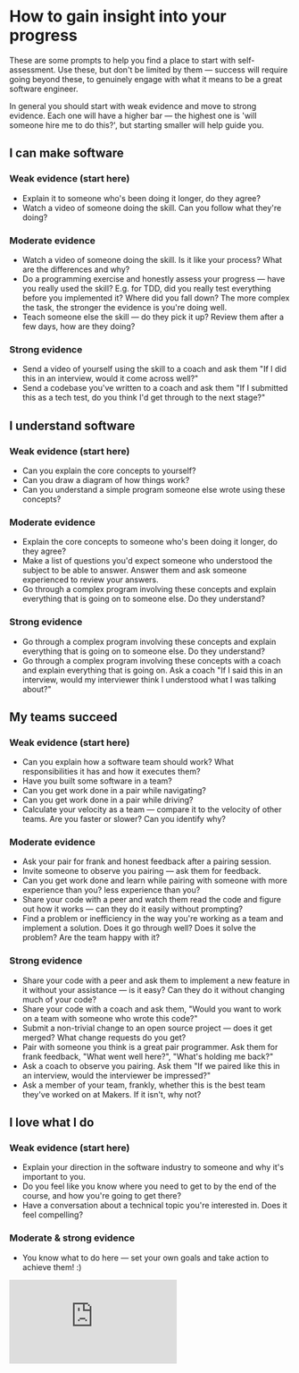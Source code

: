# How to gain insight into your progress
These are some prompts to help you find a place to start with self-assessment. Use these, but don't be limited by them — success will require going beyond these, to genuinely engage with what it means to be a great software engineer.

In general you should start with weak evidence and move to strong evidence. Each one will have a higher bar — the highest one is 'will someone hire me to do this?', but starting smaller will help guide you.

## I can make software
### Weak evidence (start here)
* Explain it to someone who's been doing it longer, do they agree?
* Watch a video of someone doing the skill. Can you follow what they're doing?

### Moderate evidence
* Watch a video of someone doing the skill. Is it like your process? What are the differences and why?
* Do a programming exercise and honestly assess your progress — have you really used the skill? E.g. for TDD, did you really test everything before you implemented it? Where did you fall down? The more complex the task, the stronger the evidence is you're doing well.
* Teach someone else the skill — do they pick it up? Review them after a few days, how are they doing?

### Strong evidence
* Send a video of yourself using the skill to a coach and ask them "If I did this in an interview, would it come across well?"
* Send a codebase you've written to a coach and ask them "If I submitted this as a tech test, do you think I'd get through to the next stage?"

## I understand software
### Weak evidence (start here)
* Can you explain the core concepts to yourself?
* Can you draw a diagram of how things work?
* Can you understand a simple program someone else wrote using these concepts?

### Moderate evidence
* Explain the core concepts to someone who's been doing it longer, do they agree?
* Make a list of questions you'd expect someone who understood the subject to be able to answer. Answer them and ask someone experienced to review your answers.
* Go through a complex program involving these concepts and explain everything that is going on to someone else. Do they understand?

### Strong evidence
* Go through a complex program involving these concepts and explain everything that is going on to someone else. Do they understand?
* Go through a complex program involving these concepts with a coach and explain everything that is going on. Ask a coach "If I said this in an interview, would my interviewer think I understood what I was talking about?"

## My teams succeed
### Weak evidence (start here)
* Can you explain how a software team should work? What responsibilities it has and how it executes them?
* Have you built some software in a team?
* Can you get work done in a pair while navigating?
* Can you get work done in a pair while driving?
* Calculate your velocity as a team — compare it to the velocity of other teams. Are you faster or slower? Can you identify why?

### Moderate evidence
* Ask your pair for frank and honest feedback after a pairing session.
* Invite someone to observe you pairing — ask them for feedback.
* Can you get work done and learn while pairing with someone with more experience than you? less experience than you?
* Share your code with a peer and watch them read the code and figure out how it works — can they do it easily without prompting?
* Find a problem or inefficiency in the way you're working as a team and implement a solution. Does it go through well? Does it solve the problem? Are the team happy with it?

### Strong evidence
* Share your code with a peer and ask them to implement a new feature in it without your assistance — is it easy? Can they do it without changing much of your code?
* Share your code with a coach and ask them, "Would you want to work on a team with someone who wrote this code?"
* Submit a non-trivial change to an open source project — does it get merged? What change requests do you get?
* Pair with someone you think is a great pair programmer. Ask them for frank feedback, "What went well here?", "What's holding me back?"
* Ask a coach to observe you pairing. Ask them "If we paired like this in an interview, would the interviewer be impressed?"
* Ask a member of your team, frankly, whether this is the best team they've worked on at Makers. If it isn't, why not?


## I love what I do
### Weak evidence (start here)
* Explain your direction in the software industry to someone and why it's important to you.
* Do you feel like you know where you need to get to by the end of the course, and how you're going to get there?
* Have a conversation about a technical topic you're interested in. Does it feel compelling?

### Moderate & strong evidence
* You know what to do here — set your own goals and take action to achieve them! :)


![Tracking pixel](https://githubanalytics.herokuapp.com/course/goals/progress_insight.md)
